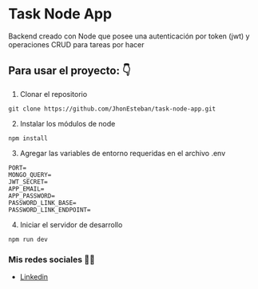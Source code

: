 # Task Node App

Backend creado con Node que posee una autenticación por token (jwt) y operaciones CRUD para tareas por hacer

## Para usar el proyecto: 👇

1. Clonar el repositorio

```
git clone https://github.com/JhonEsteban/task-node-app.git
```

2. Instalar los módulos de node

```
npm install
```

3. Agregar las variables de entorno requeridas en el archivo .env

```
PORT=
MONGO_QUERY=
JWT_SECRET=
APP_EMAIL=
APP_PASSWORD=
PASSWORD_LINK_BASE=
PASSWORD_LINK_ENDPOINT=
```

4. Iniciar el servidor de desarrollo

```
npm run dev
```

### Mis redes sociales 👋🏼

- [Linkedin](https://www.linkedin.com/in/jhon-esteban-herrera)
